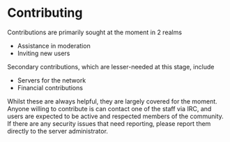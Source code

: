 Contributing
========

Contributions are primarily sought at the moment in 2 realms

   * Assistance in moderation
   * Inviting new users

Secondary contributions, which are lesser-needed at this stage, include

   * Servers for the network
   * Financial contributions
   
Whilst these are always helpful, they are largely covered for the moment. Anyone willing to contribute is can contact one of the staff via IRC, and users are expected to be active and respected members of the community. If there are any security issues that need reporting, please report them directly to the server administrator.
